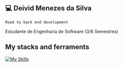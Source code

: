 ## 💻 Deivid Menezes da Silva

```Road to back end development```

Estudante de Engenharia de Software (3/8 Semestres)

## My stacks and ferraments
[![My Skills](https://skillicons.dev/icons?i=php,java,spring,mysql,postgres,js,ts,docker,nodejs,neovim,idea,vscode,linux)](https://skillicons.dev)
